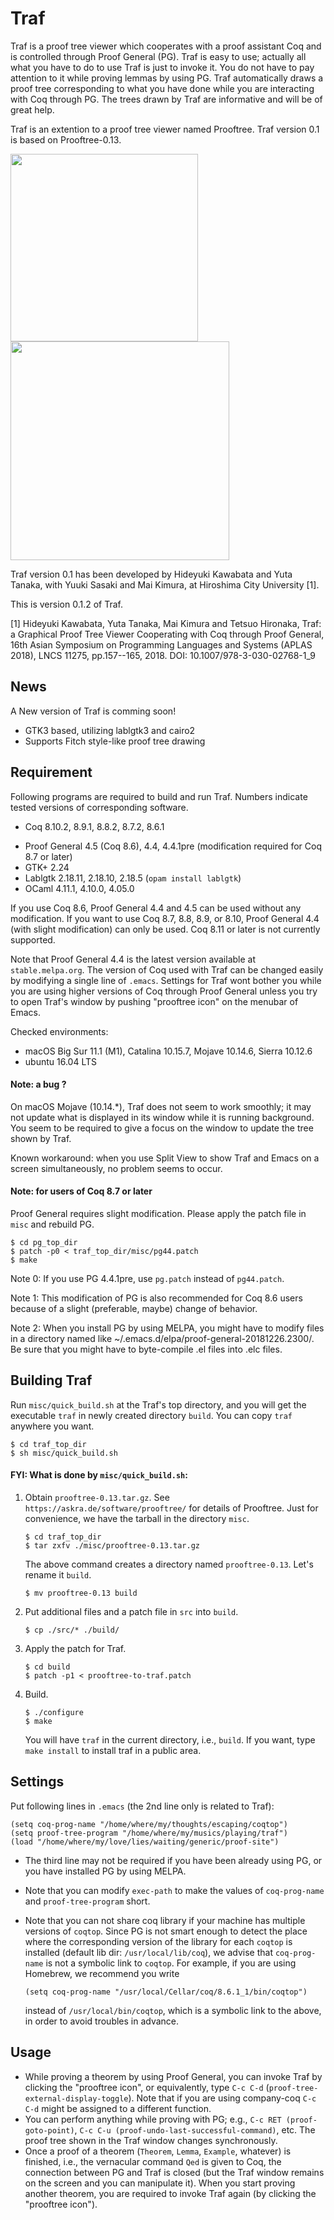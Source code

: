 # Traf

Traf is a proof tree viewer which cooperates with a proof assistant Coq and is controlled through Proof General (PG). Traf is easy to use;
actually all what you have to do to use Traf is just to invoke it. You do not have to pay attention to it while proving lemmas by using PG. Traf automatically draws a proof tree corresponding to what you have done while you are interacting with Coq through PG. The trees drawn by Traf are informative and will be of great help.

Traf is an extention to a proof tree viewer named Prooftree. Traf version 0.1 is based on Prooftree-0.13.


<img src="https://raw.github.com/wiki/hide-kawabata/traf/images/emacs_p_or_q_q_or_p.png" width="300"/>
<img src="https://raw.github.com/wiki/hide-kawabata/traf/images/p_or_q_q_or_p.png" width="350"/>



Traf version 0.1 has been developed by Hideyuki Kawabata and Yuta Tanaka, with Yuuki Sasaki and Mai Kimura, at Hiroshima City University [1].

This is version 0.1.2 of Traf.

[1] Hideyuki Kawabata, Yuta Tanaka, Mai Kimura and Tetsuo Hironaka, Traf: a Graphical Proof Tree Viewer Cooperating with Coq through Proof General, 16th Asian Symposium on Programming Languages and Systems (APLAS 2018), LNCS 11275, pp.157--165, 2018. DOI: 10.1007/978-3-030-02768-1_9

## News

A New version of Traf is comming soon!
- GTK3 based, utilizing lablgtk3 and cairo2
- Supports Fitch style-like proof tree drawing

## Requirement

Following programs are required to build and run Traf.
Numbers indicate tested versions of corresponding software.

<!-- - Coq 8.6.1, 8.7.2, 8.8.0 (with or without mathcomp 1.7.0) -->
- Coq 8.10.2, 8.9.1, 8.8.2, 8.7.2, 8.6.1
<!-- - Proof General 4.5, 4.4.1pre (use of Coq 8.7 or later requires rebuild of PG; see below) -->
- Proof General 4.5 (Coq 8.6), 4.4, 4.4.1pre (modification required for Coq 8.7 or later)
- GTK+ 2.24
- Lablgtk 2.18.11, 2.18.10, 2.18.5 (`opam install lablgtk`)
- OCaml 4.11.1, 4.10.0, 4.05.0

If you use Coq 8.6, Proof General 4.4 and 4.5 can be used without any modification.
If you want to use Coq 8.7, 8.8, 8.9, or 8.10, Proof General 4.4 (with slight modification) can only be used. Coq 8.11 or later is not currently supported.

Note that Proof General 4.4 is the latest version available at `stable.melpa.org`. The version of Coq used with Traf can be changed easily by modifying a single line of `.emacs`. Settings for Traf wont bother you while you are using higher versions of Coq through Proof General unless you try to open Traf's window by pushing "prooftree icon" on the menubar of Emacs.


Checked environments: 

- macOS Big Sur 11.1 (M1), Catalina 10.15.7, Mojave 10.14.6, Sierra 10.12.6
- ubuntu 16.04 LTS

#### Note: a bug ?
On macOS Mojave (10.14.*), Traf does not seem to work smoothly; 
it may not update what is displayed in its window while it is running background.
You seem to be required to give a focus on the window to update the tree shown by Traf.

Known workaround: when you use Split View to show Traf and Emacs on a screen simultaneously, no problem seems to occur.

<!-- #### Note: for users of Coq 8.7 or later with PG 4.4.1 -->
#### Note: for users of Coq 8.7 or later
Proof General requires slight modification.
Please apply the patch file in `misc` and rebuild PG.

    $ cd pg_top_dir
    $ patch -p0 < traf_top_dir/misc/pg44.patch
    $ make

<!-- Note 0: Probably this modification is not required for PG 4.5. -->
Note 0: If you use PG 4.4.1pre, use `pg.patch` instead of `pg44.patch`.

Note 1: This modification of PG is also recommended for Coq 8.6 users because of a slight (preferable, maybe) change of behavior.

<!-- Note 2: Proof General v4.4 (released on 19 Sep 2016) is not supported. Please use later versions. -->

Note 2: When you install PG by using MELPA, you might have to modify files in a directory named like ~/.emacs.d/elpa/proof-general-20181226.2300/. Be sure that you might have to byte-compile .el files into .elc files.

## Building Traf

Run `misc/quick_build.sh` at the Traf's top directory,
and you will get the executable `traf` in newly created directory `build`.
You can copy `traf` anywhere you want.

    $ cd traf_top_dir
    $ sh misc/quick_build.sh



#### FYI: What is done by `misc/quick_build.sh`:

1. Obtain `prooftree-0.13.tar.gz`.  See `https://askra.de/software/prooftree/` for details of Prooftree. Just for convenience, we have the tarball in the directory `misc`.

    ```
    $ cd traf_top_dir
    $ tar zxfv ./misc/prooftree-0.13.tar.gz
    ```
    The above command creates a directory named `prooftree-0.13`.
    Let's rename it `build`.

    ```
    $ mv prooftree-0.13 build
    ```


2. Put additional files and a patch file in `src` into `build`.

    ```
    $ cp ./src/* ./build/
    ```

3. Apply the patch for Traf.
  
    ```
    $ cd build
    $ patch -p1 < prooftree-to-traf.patch
    ```

4. Build.

    ```
    $ ./configure
    $ make
    ```
    You will have `traf` in the current directory, i.e., `build`.
    If you want, type `make install` to install traf in a public area.



## Settings

Put following lines in `.emacs` (the 2nd line only is related to Traf):

    (setq coq-prog-name "/home/where/my/thoughts/escaping/coqtop")
    (setq proof-tree-program "/home/where/my/musics/playing/traf")
    (load "/home/where/my/love/lies/waiting/generic/proof-site")

- The third line may not be required if you have been already using PG, or you have installed PG by using MELPA.
- Note that you can modify `exec-path` to make the values of `coq-prog-name` and `proof-tree-program` short.
- Note that you can not share coq library if your machine has multiple versions of `coqtop`. Since PG is not smart enough to detect the place where the corresponding version of the library for each `coqtop` is installed (default lib dir: `/usr/local/lib/coq`), we advise that `coq-prog-name` is not a symbolic link to `coqtop`. For example, if you are using Homebrew, we recommend you write

    ```
    (setq coq-prog-name "/usr/local/Cellar/coq/8.6.1_1/bin/coqtop")
    ```
    instead of `/usr/local/bin/coqtop`, which is a symbolic link to the above,
in order to avoid troubles in advance.


## Usage

- While proving a theorem by using Proof General, you can invoke Traf by clicking the "prooftree icon", or equivalently, type `C-c C-d` (`proof-tree-external-display-toggle`).
Note that if you are using company-coq `C-c C-d` might be assigned to a different function.
- You can perform anything while proving with PG; e.g., `C-c RET (proof-goto-point)`, `C-c C-u (proof-undo-last-successful-command)`, etc. The proof tree shown in the Traf window changes synchronously.
- Once a proof of a theorem (`Theorem`, `Lemma`, `Example`, whatever) is finished, i.e., the vernacular command `Qed` is given to Coq, the connection between PG and Traf is closed (but the Traf window remains on the screen and you can manipulate it).
When you start proving another theorem, you are required to invoke Traf again 
(by clicking the "prooftree icon").
<!-- entering `C-c C-d`). -->
